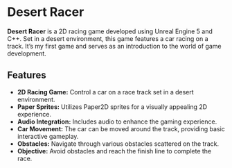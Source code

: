 # Desert Racer

**Desert Racer** is a 2D racing game developed using Unreal Engine 5 and C++. Set in a desert environment, this game features a car racing on a track. It’s my first game and serves as an introduction to the world of game development.

## Features

- **2D Racing Game:** Control a car on a race track set in a desert environment.
- **Paper Sprites:** Utilizes Paper2D sprites for a visually appealing 2D experience.
- **Audio Integration:** Includes audio to enhance the gaming experience.
- **Car Movement:** The car can be moved around the track, providing basic interactive gameplay.
- **Obstacles:** Navigate through various obstacles scattered on the track.
- **Objective:** Avoid obstacles and reach the finish line to complete the race.
